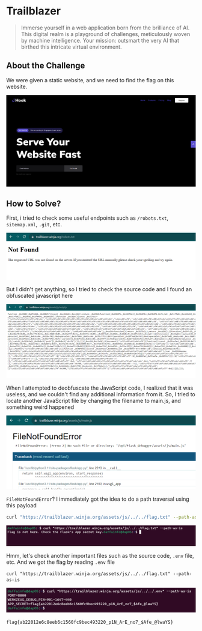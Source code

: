 # Trailblazer
> Immerse yourself in a web application born from the brilliance of AI. This digital realm is a playground of challenges, meticulously woven by machine intelligence. Your mission: outsmart the very AI that birthed this intricate virtual environment.

## About the Challenge
We were given a static website, and we need to find the flag on this website.

![preview](images/preview.png)

## How to Solve?
First, i tried to check some useful endpoints such as `/robots.txt`, `sitemap.xml`, `.git`, etc.

![not-found](images/not-found.png)

But I didn't get anything, so I tried to check the source code and I found an obfuscated javascript here

![obfuscated](images/obfuscated.png)

When I attempted to deobfuscate the JavaScript code, I realized that it was useless, and we couldn't find any additional information from it. So, I tried to locate another JavaScript file by changing the filename to main.js, and something weird happened

![filenotfounderror](images/filenotfounderror.png)

`FileNotFoundError`? I immediately got the idea to do a path traversal using this payload

```sh
curl "https://trailblazer.winja.org/assets/js/../../flag.txt" --path-as-is
```

![tried](images/tried.png)

Hmm, let's check another important files such as the source code, `.env` file, etc. And we got the flag by reading `.env` file

```
curl "https://trailblazer.winja.org/assets/js/../../flag.txt" --path-as-is
```

![flag](images/flag.png)

```
flag{ab22012e6c8eeb6c1560fc9bec493220_p1N_ArE_no7_$Afe_@lwaYS}
```